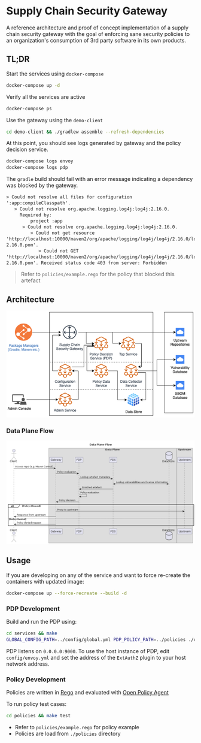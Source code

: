 # Supply Chain Security Gateway

A reference architecture and proof of concept implementation of a supply chain security gateway with the goal of enforcing sane security policies to an organization's consumption of 3rd party software in its own products.

## TL;DR

Start the services using `docker-compose`

```bash
docker-compose up -d
```

Verify all the services are active

```bash
docker-compose ps
```

Use the gateway using the `demo-client`

```bash
cd demo-client && ./gradlew assemble --refresh-dependencies
```

At this point, you should see logs generated by gateway and the policy decision service.

```bash
docker-compose logs envoy
docker-compose logs pdp
```

The `gradle` build should fail with an error message indicating a dependency was blocked by the gateway.

```
> Could not resolve all files for configuration ':app:compileClasspath'.
   > Could not resolve org.apache.logging.log4j:log4j:2.16.0.
     Required by:
         project :app
      > Could not resolve org.apache.logging.log4j:log4j:2.16.0.
         > Could not get resource 'http://localhost:10000/maven2/org/apache/logging/log4j/log4j/2.16.0/log4j-2.16.0.pom'.
            > Could not GET 'http://localhost:10000/maven2/org/apache/logging/log4j/log4j/2.16.0/log4j-2.16.0.pom'. Received status code 403 from server: Forbidden
```

> Refer to `policies/example.rego` for the policy that blocked this artefact

## Architecture

![HLD](docs/images/supply-chain-gateway-hld.png)

### Data Plane Flow

![Data Plane Flow](docs/images/data-plane-flow.png)

## Usage

If you are developing on any of the service and want to force re-create the containers with updated image:

```bash
docker-compose up --force-recreate --build -d
```

### PDP Development

Build and run the PDP using:

```bash
cd services && make
GLOBAL_CONFIG_PATH=../config/global.yml PDP_POLICY_PATH=../policies ./out/pdp-server
```

PDP listens on `0.0.0.0:9000`. To use the host instance of PDP, edit `config/envoy.yml` and set the address of the `ExtAuthZ` plugin to your host network address.

### Policy Development

Policies are written in [Rego](https://www.openpolicyagent.org/docs/latest/policy-language/) and evaluated with [Open Policy Agent](https://www.openpolicyagent.org/docs/latest/integration/#integrating-with-the-go-api)

To run policy test cases:

```bash
cd policies && make test
```

* Refer to `policies/example.rego` for policy example
* Policies are load from `./policies` directory
